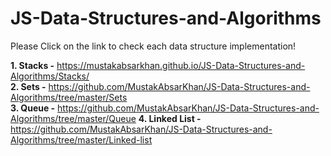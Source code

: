 # JS-Data-Structures-and-Algorithms
Please Click on the link to check each data structure implementation!

**1. Stacks -** https://mustakabsarkhan.github.io/JS-Data-Structures-and-Algorithms/Stacks/</br>
**2. Sets -** https://github.com/MustakAbsarKhan/JS-Data-Structures-and-Algorithms/tree/master/Sets</br>
**3. Queue -** https://github.com/MustakAbsarKhan/JS-Data-Structures-and-Algorithms/tree/master/Queue
**4. Linked List -** https://github.com/MustakAbsarKhan/JS-Data-Structures-and-Algorithms/tree/master/Linked-list
